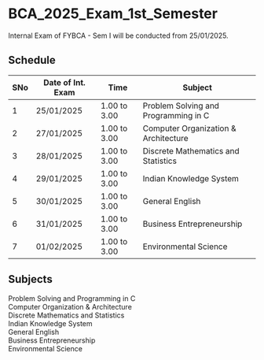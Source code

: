 # BCA_2025_Exam_1st_Semester

Internal Exam of FYBCA - Sem I will be conducted from 25/01/2025.

## Schedule

| SNo | Date of Int. Exam | Time         | Subject                               |
|-----|-------------------|--------------|---------------------------------------|
| 1   | 25/01/2025        | 1.00 to 3.00 | Problem Solving and Programming in C  |
| 2   | 27/01/2025        | 1.00 to 3.00 | Computer Organization & Architecture  |
| 3   | 28/01/2025        | 1.00 to 3.00 | Discrete Mathematics and Statistics   |
| 4   | 29/01/2025        | 1.00 to 3.00 | Indian Knowledge System               |
| 5   | 30/01/2025        | 1.00 to 3.00 | General English                       |
| 6   | 31/01/2025        | 1.00 to 3.00 | Business Entrepreneurship             |
| 7   | 01/02/2025        | 1.00 to 3.00 | Environmental Science                 |


## Subjects

Problem Solving and Programming in C  
Computer Organization & Architecture  
Discrete Mathematics and Statistics   
Indian Knowledge System               
General English                       
Business Entrepreneurship             
Environmental Science   